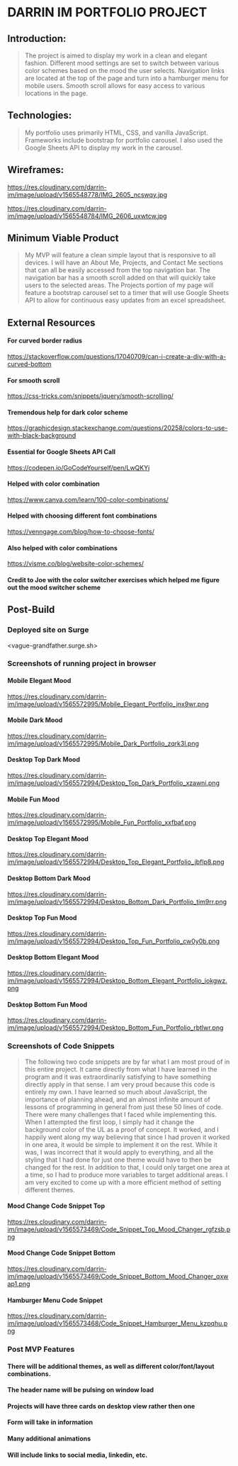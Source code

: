 # DARRIN IM PORTFOLIO PROJECT

## Introduction:
> The project is aimed to display my work in a clean and elegant fashion. Different mood settings are set to switch between various color schemes based on the mood the user selects. Navigation links are located at the top of the page and turn into a hamburger menu for mobile users. Smooth scroll allows for easy access to various locations in the page.

## Technologies:
> My portfolio uses primarily HTML, CSS, and vanilla JavaScript. Frameworks include bootstrap for portfolio carousel. I also used the Google Sheets API to display my work in the carousel.

## Wireframes:
<https://res.cloudinary.com/darrin-im/image/upload/v1565548778/IMG_2605_ncswqy.jpg>

<https://res.cloudinary.com/darrin-im/image/upload/v1565548784/IMG_2606_uxwtcw.jpg>

## Minimum Viable Product
> My MVP will feature a clean simple layout that is responsive to all devices. I will have an About Me, Projects, and Contact Me sections that can all be easily accessed from the top navigation bar. The navigation bar has a smooth scroll added on that will quickly take users to the selected areas. The Projects portion of my page will feature a bootstrap carousel set to a timer that will use Google Sheets API to allow for continuous easy updates from an excel spreadsheet.

## External Resources

#### For curved border radius
<https://stackoverflow.com/questions/17040709/can-i-create-a-div-with-a-curved-bottom>

#### For smooth scroll
<https://css-tricks.com/snippets/jquery/smooth-scrolling/>

#### Tremendous help for dark color scheme
<https://graphicdesign.stackexchange.com/questions/20258/colors-to-use-with-black-background>

#### Essential for Google Sheets API Call
<https://codepen.io/GoCodeYourself/pen/LwQKYj>

#### Helped with color combination
<https://www.canva.com/learn/100-color-combinations/>

#### Helped with choosing different font combinations
<https://venngage.com/blog/how-to-choose-fonts/>

#### Also helped with color combinations
<https://visme.co/blog/website-color-schemes/>

#### Credit to Joe with the color switcher exercises which helped me figure out the mood switcher scheme

## Post-Build

### Deployed site on Surge
<vague-grandfather.surge.sh>

### Screenshots of running project in browser
#### Mobile Elegant Mood
<https://res.cloudinary.com/darrin-im/image/upload/v1565572995/Mobile_Elegant_Portfolio_jnx9wr.png>
#### Mobile Dark Mood
<https://res.cloudinary.com/darrin-im/image/upload/v1565572995/Mobile_Dark_Portfolio_zqrk3l.png>
#### Desktop Top Dark Mood
<https://res.cloudinary.com/darrin-im/image/upload/v1565572994/Desktop_Top_Dark_Portfolio_xzawni.png>
#### Mobile Fun Mood
<https://res.cloudinary.com/darrin-im/image/upload/v1565572995/Mobile_Fun_Portfolio_xxfbaf.png>
#### Desktop Top Elegant Mood
<https://res.cloudinary.com/darrin-im/image/upload/v1565572994/Desktop_Top_Elegant_Portfolio_jbflp8.png>
#### Desktop Bottom Dark Mood
<https://res.cloudinary.com/darrin-im/image/upload/v1565572994/Desktop_Bottom_Dark_Portfolio_tim9rr.png>
#### Desktop Top Fun Mood
<https://res.cloudinary.com/darrin-im/image/upload/v1565572994/Desktop_Top_Fun_Portfolio_cw0y0b.png>
#### Desktop Bottom Elegant Mood
<https://res.cloudinary.com/darrin-im/image/upload/v1565572994/Desktop_Bottom_Elegant_Portfolio_iokgwz.png>
#### Desktop Bottom Fun Mood
<https://res.cloudinary.com/darrin-im/image/upload/v1565572994/Desktop_Bottom_Fun_Portfolio_rbtlwr.png>

### Screenshots of Code Snippets

> The following two code snippets are by far what I am most proud of in this entire project. It came directly from what I have learned in the program and it was extraordinarily satisfying to have something directly apply in that sense. I am very proud because this code is entirely my own. I have learned so much about JavaScript, the importance of planning ahead, and an almost infinite amount of lessons of programming in general from just these 50 lines of code. There were many challenges that I faced while implementing this. When I attempted the first loop, I simply had it change the background color of the UL as a proof of concept. It worked, and I happily went along my way believing that since I had proven it worked in one area, it would be simple to implement it on the rest. While it was, I was incorrect that it would apply to everything, and all the styling that I had done for just one theme would have to then be changed for the rest. In addition to that, I could only target one area at a time, so I had to produce more variables to target additional areas. I am very excited to come up with a more efficient method of setting different themes.

#### Mood Change Code Snippet Top
<https://res.cloudinary.com/darrin-im/image/upload/v1565573469/Code_Snippet_Top_Mood_Changer_rgfzsb.png>
#### Mood Change Code Snippet Bottom
<https://res.cloudinary.com/darrin-im/image/upload/v1565573469/Code_Snippet_Bottom_Mood_Changer_qxwap1.png>
#### Hamburger Menu Code Snippet
<https://res.cloudinary.com/darrin-im/image/upload/v1565573468/Code_Snippet_Hamburger_Menu_kzpqhu.png>

### Post MVP Features
#### There will be additional themes, as well as different color/font/layout combinations.
#### The header name will be pulsing on window load
#### Projects will have three cards on desktop view rather then one
#### Form will take in information
#### Many additional animations
#### Will include links to social media, linkedin, etc.
